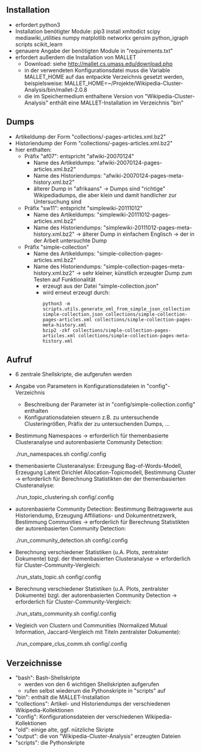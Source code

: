 
Installation
------------
- erfordert python3
- Installation benötigter Module:
  pip3 install xmltodict scipy mediawiki_utilities numpy matplotlib networkx gensim python_igraph scripts scikit_learn
- genauere Angabe der benötigten Module in "requirements.txt"
- erfordert außerdem die Installation von MALLET 
  - Download: siehe http://mallet.cs.umass.edu/download.php
  - in der verwendeten Konfigurationsdatei muss die Variable MALLET_HOME auf das entpackte Verzeichnis gesetzt werden, beispielsweise:
    MALLET_HOME=~/Projekte/Wikipedia-Cluster-Analysis/bin/mallet-2.0.8 
  - die im Speichermedium enthaltene Version von "Wikipedia-Cluster-Analysis" enthält eine MALLET-Installation im Verzeichnis "bin"
  
  
Dumps
-----
- Artikeldump der Form "collections/<PREFIX>-pages-articles.xml.bz2"
- Historiendump der Form "collections/<PREFIX>-pages-articles.xml.bz2"
- hier enthalten:
  - Präfix "af07": entspricht "afwiki-20070124"
    - Name des Artikeldumps: "afwiki-20070124-pages-articles.xml.bz2"
    - Name des Historiendumps: "afwiki-20070124-pages-meta-history.xml.bz2"
    - älterer Dump in "afrikaans" -> Dumps sind "richtige" Wikipediadumps, die aber klein und damit handlicher zur Untersuchung sind
  - Präfix "sw11": entspricht "simplewiki-20111012"
    - Name des Artikeldumps: "simplewiki-20111012-pages-articles.xml.bz2"
    - Name des Historiendumps: "simplewiki-20111012-pages-meta-history.xml.bz2"
    -> älterer Dump in einfachem Englisch -> der in der Arbeit untersuchte Dump
  - Präfix "simple-collection"
    - Name des Artikeldumps: "simple-collection-pages-articles.xml.bz2"
    - Name des Historiendumps: "simple-collection-pages-meta-history.xml.bz2"
    -> sehr kleiner, künstlich erzeugter Dump zum Testen auf Funktionalität
      - erzeugt aus der Datei "simple-collection.json"
      - wird erneut erzeugt durch:
        ```console
        python3 -m scripts.utils.generate_xml_from_simple_json_collection simple-collection.json collections/simple-collection-pages-articles.xml collections/simple-collection-pages-meta-history.xml
        bzip2 -zkf collections/simple-collection-pages-articles.xml collections/simple-collection-pages-meta-history.xml
        ```
         
Aufruf
------
- 6 zentrale Shellskripte, die aufgerufen werden
- Angabe von Parametern in Konfigurationsdateien in "config"-Verzeichnis
  - Beschreibung der Parameter ist in "config/simple-collection.config" enthalten
  - Konfigurationsdateien steuern z.B. zu untersuchende Clusteringrößen, Präfix der zu untersuchenden Dumps, ...

- Bestimmung Namespaces -> erforderlich für themenbasierte Clusteranalyse und autorenbasierte Community Detection:

  ./run_namespaces.sh config/<PREFIX>.config
  
- themenbasierte Clusteranalyse: Erzeugung Bag-of-Words-Modell, Erzeugung Latent Dirichlet Allocation-Topicmodell, Bestimmung Cluster -> erforderlich für Berechnung Statistikten der der themenbasierten Clusteranalyse:

  ./run_topic_clustering.sh config/<PREFIX>.config
  
- autorenbasierte Community Detection: Bestimmung Beitragswerte aus Historiendump, Erzeugung Affiliations- und Dokumentnetzwerk, Bestimmung Communities -> erforderlich für Berechnung Statistikten der autorenbasierten Community Detection:

  ./run_community_detection.sh config/<PREFIX>.config
  
- Berechnung verschiedener Statistiken (u.A. Plots, zentralster Dokumente) bzgl. der themenbasierten Clusteranalyse -> erforderlich für Cluster-Community-Vergleich:

  ./run_stats_topic.sh config/<PREFIX>.config
  
- Berechnung verschiedener Statistiken (u.A. Plots, zentralster Dokumente) bzgl. der autorenbasierten Community Detection -> erforderlich für Cluster-Community-Vergleich:    

  ./run_stats_community.sh config/<PREFIX>.config  
  
- Vegleich von Clustern und Communities (Normalized Mutual Information, Jaccard-Vergleich mit Titeln zentralster Dokumente):

  ./run_compare_clus_comm.sh config/<PREFIX>.config


Verzeichnisse
-------------
- "bash": Bash-Shellskripte
  - werden von den 6 wichtigen Shellskripten aufgerufen
  - rufen selbst wiederum die Pythonskripte in "scripts" auf
- "bin": enthält die MALLET-Installation
- "collections": Artikel- und Historiendumps der verschiedenen Wikipedia-Kollektionen
- "config": Konfigurationsdateien der verschiedenen Wikipedia-Kollektionen
- "old": einige alte, ggf. nützliche Skripte
- "output": die von "Wikipedia-Cluster-Analysis" erzeugten Dateien
- "scripts": die Pythonskripte
   
   
           
           
           
           